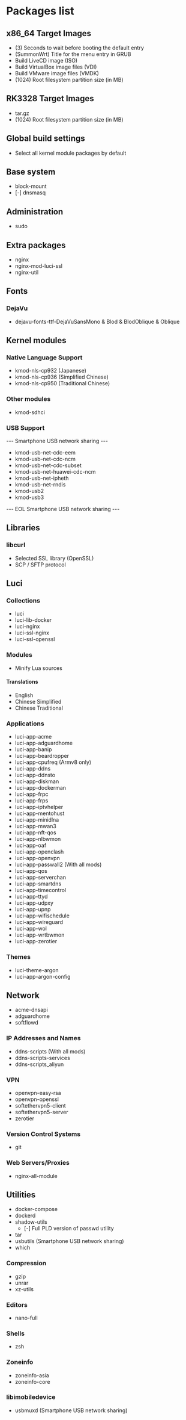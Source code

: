 # Packages list
## x86_64 Target Images
- (3) Seconds to wait before booting the default entry
- (SummonWrt) Title for the menu entry in GRUB
- Build LiveCD image (ISO)
- Build VirtualBox image files (VDI)
- Build VMware image files (VMDK)
- (1024) Root filesystem partition size (in MB)

## RK3328 Target Images
- tar.gz
- (1024) Root filesystem partition size (in MB)

## Global build settings
- Select all kernel module packages by default

## Base system
- block-mount
- [-] dnsmasq

## Administration
- sudo

## Extra packages
- nginx
- nginx-mod-luci-ssl
- nginx-util

## Fonts
### DejaVu
- dejavu-fonts-ttf-DejaVuSansMono & Blod & BlodOblique & Oblique

## Kernel modules
### Native Language Support
- kmod-nls-cp932 (Japanese)
- kmod-nls-cp936 (Simplified Chinese)
- kmod-nls-cp950 (Traditional Chinese)

### Other modules
- kmod-sdhci

### USB Support
--- Smartphone USB network sharing ---

- kmod-usb-net-cdc-eem
- kmod-usb-net-cdc-ncm
- kmod-usb-net-cdc-subset
- kmod-usb-net-huawei-cdc-ncm
- kmod-usb-net-ipheth
- kmod-usb-net-rndis
- kmod-usb2
- kmod-usb3

--- EOL Smartphone USB network sharing ---

## Libraries
### libcurl
- Selected SSL library (OpenSSL)
- SCP / SFTP protocol

## Luci
### Collections
- luci
- luci-lib-docker
- luci-nginx
- luci-ssl-nginx
- luci-ssl-openssl

### Modules
- Minify Lua sources

#### Translations
- English
- Chinese Simplified
- Chinese Traditional

### Applications
- luci-app-acme
- luci-app-adguardhome
- luci-app-banip
- luci-app-beardropper
- luci-app-cpufreq (Armv8 only)
- luci-app-ddns
- luci-app-ddnsto
- luci-app-diskman
- luci-app-dockerman
- luci-app-frpc
- luci-app-frps
- luci-app-iptvhelper
- luci-app-mentohust
- luci-app-minidlna
- luci-app-mwan3
- luci-app-nft-qos
- luci-app-nlbwmon
- luci-app-oaf
- luci-app-openclash
- luci-app-openvpn
- luci-app-passwall2 (With all mods)
- luci-app-qos
- luci-app-serverchan
- luci-app-smartdns
- luci-app-timecontrol
- luci-app-ttyd
- luci-app-udpxy
- luci-app-upnp
- luci-app-wifischedule
- luci-app-wireguard
- luci-app-wol
- luci-app-wrtbwmon
- luci-app-zerotier

### Themes
- luci-theme-argon
- luci-app-argon-config

## Network
- acme-dnsapi
- adguardhome
- softflowd

### IP Addresses and Names
- ddns-scripts (With all mods)
- ddns-scripts-services
- ddns-scripts_aliyun

### VPN
- openvpn-easy-rsa
- openvpn-openssl
- softethervpn5-client
- softethervpn5-server
- zerotier

### Version Control Systems
- git

### Web Servers/Proxies
- nginx-all-module

## Utilities
- docker-compose
- dockerd
- shadow-utils
  - [-] Full PLD version of passwd utility
- tar
- usbutils (Smartphone USB network sharing)
- which

### Compression
- gzip
- unrar
- xz-utils

### Editors
- nano-full

### Shells
- zsh

### Zoneinfo
- zoneinfo-asia
- zoneinfo-core

### libimobiledevice
- usbmuxd (Smartphone USB network sharing)
